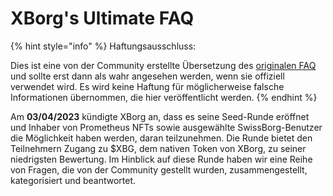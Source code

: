 # XBorg's Ultimate FAQ

{% hint style="info" %}
Haftungsausschluss:&#x20;

Dies ist eine von der Community erstellte Übersetzung des [originalen FAQ](https://xborg-1.gitbook.io/faq/) und sollte erst dann als wahr angesehen werden, wenn sie offiziell verwendet wird. Es wird keine Haftung für möglicherweise falsche Informationen übernommen, die hier veröffentlicht werden.
{% endhint %}

Am **03/04/2023** kündigte XBorg an, dass es seine Seed-Runde eröffnet und Inhaber von Prometheus NFTs sowie ausgewählte SwissBorg-Benutzer die Möglichkeit haben werden, daran teilzunehmen. Die Runde bietet den Teilnehmern Zugang zu $XBG, dem nativen Token von XBorg, zu seiner niedrigsten Bewertung. Im Hinblick auf diese Runde haben wir eine Reihe von Fragen, die von der Community gestellt wurden, zusammengestellt, kategorisiert und beantwortet.